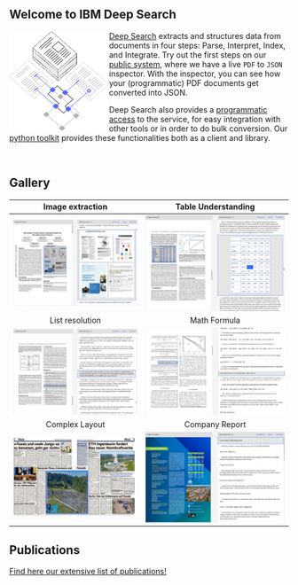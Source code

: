 ## Welcome to IBM Deep Search

<img align="left" width="180" height="180" src="profile/images/workspace.svg">

<a href=https://ds4sd.github.io/>Deep Search</a> extracts and structures data from documents in four steps: Parse, Interpret, Index, and Integrate. Try out the first steps on our <a href="https://deepsearch-experience.res.ibm.com/">public system</a>, where we have a live `PDF` to `JSON` inspector. With the inspector, you can see how your (programmatic) PDF documents get converted into JSON.

Deep Search also provides a <a href="https://ds4sd.github.io/deepsearch-toolkit/">programmatic access</a> to the service, for easy integration with other tools or in order to do bulk conversion. Our <a href=https://github.com/DS4SD/deepsearch-toolkit> python toolkit</a> provides these functionalities both as a client and library.  

<br>

## Gallery

|Image extraction|Table Understanding|
|:-:|:-:|
|![image](profile/images/inspector-image.png)|![table](profile/images/inspector-table.png)|
|List resolution| Math Formula |
|![list](profile/images/inspector-list.png)|![math](profile/images/inspector-math.png)|
|Complex Layout|Company Report|
|![complex](profile/images/inspector-complex-1.png)|![complex](profile/images/inspector-complex-2.png)|

## Publications

[Find here our extensive list of publications!](profile/docs/PAPERS.md)

